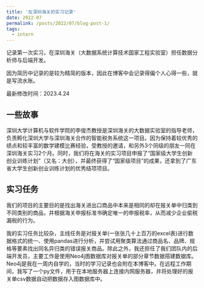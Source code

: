 ```yaml
---
title: '在深圳海关的实习记录'
date: 2022-07
permalink: /posts/2022/07/blog-post-1/
tags:
  - intern
---
```

记录第一次实习，在深圳海关（大数据系统计算技术国家工程实验室）担任数据分析师与后端开发。

因为简历中记录的是较为精简的版本，因此在博客中会记录得偏个人心得一些，就是写流水账。

最新修改时间：2023.4.24

## 一些故事
深圳大学计算机与软件学院的李俊杰教授是深圳海关的大数据实验室的指导老师，负责孵化深圳大学与深圳海关合作的智能税务系统这一项目。因为保持着较优秀的绩点和较丰富的数学建模比赛经验，受教授的邀请，和另外3个同级的朋友一同在深圳海关实习2个月。同时，我们将在海关的实习项目申报了“国家级大学生创新创业训练计划”（又名：大创），并最终获得了“国家级项目”的成果，还拿到了广东省大学生创新创业训练计划的优秀结项项目。

## 实习任务
我们的项目的主要目的是找出海关进出口商品中本来是相同的却在报关单中归类到不同类别的商品，并根据海关申报标准书确定唯一的申报税率，从而减少企业偷税漏税的行为。

我的实习任务比较杂，主线任务是对报关单(一张张几十上百万的excel表)进行数据格式的统一、使用pandas进行分析，并尝试用聚类算法通过商品名、品牌、规格等要素找出同名异归类的错误报关商品。除此之外，我还担任了我们团队内的后端开发员，主要工作是使用Neo4j图数据库对报关单的部分章节数据搭建数据库。Neo4j是我在一周内自学的，当时的学习记录也会附在本博客中。在远程工作期间，我写了一个py文件，用于在本地服务器上连接内网服务器，并将处理好的报关单csv数据自动把数据存入图数据库中。

